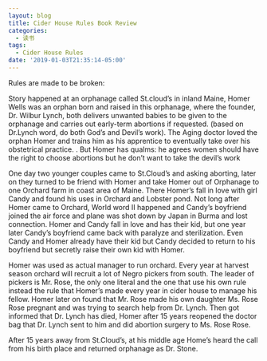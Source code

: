 ```yaml
---
layout: blog
title: Cider House Rules Book Review
categories:
  - 读书
tags:
  - Cider House Rules
date: '2019-01-03T21:35:14-05:00'
---
```

Rules are made to be broken:

Story happened at an orphanage called St.cloud’s in inland Maine, Homer Wells was an orphan born and raised in this orphanage, where the founder, Dr. Wilbur Lynch, both delivers unwanted babies to be given to the orphanage and carries out early-term abortions if requested. (based on Dr.Lynch word, do both God’s and Devil’s work). The Aging doctor loved the orphan Homer and trains him as his apprentice to eventually take over his obstetrical practice. . But Homer has qualms: he agrees women should have the right to choose abortions but he don’t want to take the devil’s work

One day two younger couples came to St.Cloud’s and asking aborting, later on they turned to be friend with Homer and take Homer out of Orphanage to one Orchard farm in coast area of Maine. There Homer’s fall in love with girl Candy and found his uses in Orchard and Lobster pond. Not long after Homer came to Orchard, World word II happened and Candy’s boyfriend joined the air force and plane was shot down by Japan in Burma and lost connection. Homer and Candy fall in love and has their kid, but one year later Candy’s boyfriend came back with paralyze and sterilization. Even Candy and Homer already have their kid but Candy decided to return to his boyfriend but secretly raise their own kid with Homer.

Homer was used as actual manager to run orchard. Every year at harvest season orchard will recruit a lot of Negro pickers from south. The leader of pickers is Mr. Rose, the only one literal and the one that use his own rule instead the rule that Homer’s made every year in cider house to manage his fellow. Homer later on found that Mr. Rose made his own daughter Ms. Rose Rose pregnant and was trying to search help from Dr. Lynch. Then got informed that Dr. Lynch has died,  Homer after 15 years reopened the doctor bag that Dr. Lynch sent to him and did abortion surgery to Ms. Rose Rose.

After 15 years away  from St.Cloud’s, at his middle age Home’s heard the call from his birth place and returned orphanage as Dr. Stone.
